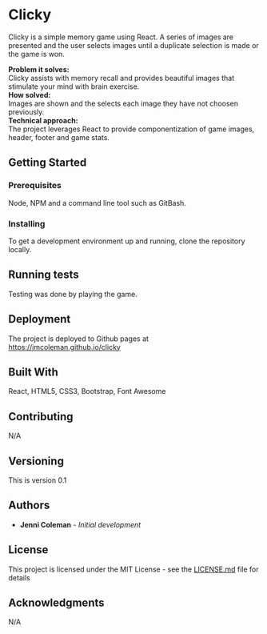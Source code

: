 # Clicky
Clicky is a simple memory game using React. A series of images are presented and the user selects images until a duplicate selection is made or the game is won.

**Problem it solves:** \
Clicky assists with memory recall and provides beautiful images that stimulate your mind with brain exercise. \
**How solved:** \
Images are shown and the selects each image they have not choosen previously. \
**Technical approach:** \
The project leverages React to provide componentization of game images, header, footer and game stats.

## Getting Started
 
### Prerequisites

Node, NPM and a command line tool such as GitBash.

### Installing

To get a development environment up and running, clone the repository locally.

## Running tests

Testing was done by playing the game.

## Deployment

The project is deployed to Github pages at https://jmcoleman.github.io/clicky

## Built With

React, HTML5, CSS3, Bootstrap, Font Awesome

## Contributing

N/A

## Versioning

This is version 0.1

## Authors

* **Jenni Coleman** - *Initial development*

## License

This project is licensed under the MIT License - see the [LICENSE.md](LICENSE.md) file for details

## Acknowledgments

N/A